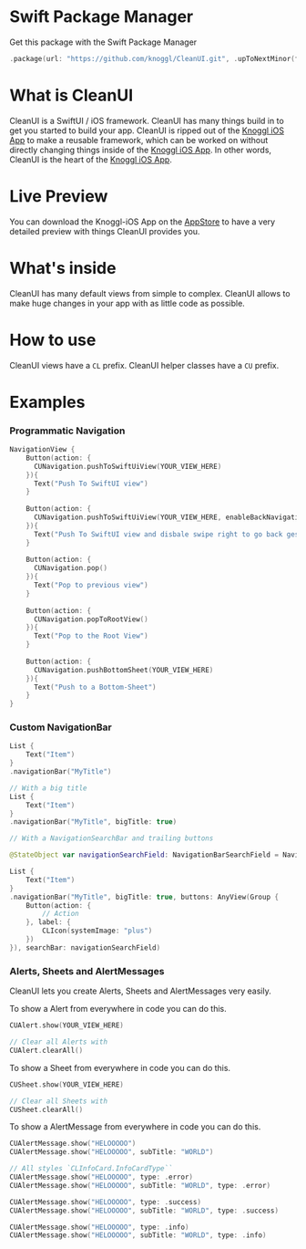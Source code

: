 # Swift Package Manager
Get this package with the Swift Package Manager
```swift
.package(url: "https://github.com/knoggl/CleanUI.git", .upToNextMinor(from: "1.0.0")),
```

# What is CleanUI
CleanUI is a SwiftUI / iOS framework. CleanUI has many things build in to get you started to build your app. CleanUI is ripped out of the [Knoggl iOS App](https://github.com/knoggl/Knoggl-iOS) to make a reusable framework, which can be worked on without directly changing things inside of the [Knoggl iOS App](https://github.com/knoggl/Knoggl-iOS). In other words, CleanUI is the heart of the [Knoggl iOS App](https://github.com/knoggl/Knoggl-iOS).

# Live Preview
You can download the Knoggl-iOS App on the [AppStore](https://apps.apple.com/de/app/knoggl/id1570411915) to have a very detailed preview with things CleanUI provides you.

# What's inside
CleanUI has many default views from simple to complex. CleanUI allows to make huge changes in your app with as little code as possible.

# How to use
CleanUI views have a ``CL`` prefix. CleanUI helper classes have a ``CU`` prefix.

# Examples

### Programmatic Navigation
```swift
NavigationView {
    Button(action: {
      CUNavigation.pushToSwiftUiView(YOUR_VIEW_HERE)
    }){
      Text("Push To SwiftUI view")
    }
    
    Button(action: {
      CUNavigation.pushToSwiftUiView(YOUR_VIEW_HERE, enableBackNavigation: false)
    }){
      Text("Push To SwiftUI view and disbale swipe right to go back gesture")
    }
    
    Button(action: {
      CUNavigation.pop()
    }){
      Text("Pop to previous view")
    }
    
    Button(action: {
      CUNavigation.popToRootView()
    }){
      Text("Pop to the Root View")
    }
    
    Button(action: {
      CUNavigation.pushBottomSheet(YOUR_VIEW_HERE)
    }){
      Text("Push to a Bottom-Sheet")
    }
}
```

### Custom NavigationBar
```swift
List {
    Text("Item")
}
.navigationBar("MyTitle")

// With a big title
List {
    Text("Item")
}
.navigationBar("MyTitle", bigTitle: true)

// With a NavigationSearchBar and trailing buttons

@StateObject var navigationSearchField: NavigationBarSearchField = NavigationBarSearchField()

List {
    Text("Item")
}
.navigationBar("MyTitle", bigTitle: true, buttons: AnyView(Group {
    Button(action: {
        // Action
    }, label: {
        CLIcon(systemImage: "plus")
    })
}), searchBar: navigationSearchField)
```

### Alerts, Sheets and AlertMessages
CleanUI lets you create Alerts, Sheets and AlertMessages very easily.

To show a Alert from everywhere in code you can do this.
```swift
CUAlert.show(YOUR_VIEW_HERE)

// Clear all Alerts with
CUAlert.clearAll()
```

To show a Sheet from everywhere in code you can do this.
```swift
CUSheet.show(YOUR_VIEW_HERE)

// Clear all Sheets with
CUSheet.clearAll()
```

To show a AlertMessage from everywhere in code you can do this.
```swift
CUAlertMessage.show("HELOOOOO")
CUAlertMessage.show("HELOOOOO", subTitle: "WORLD")

// All styles `CLInfoCard.InfoCardType``
CUAlertMessage.show("HELOOOOO", type: .error)
CUAlertMessage.show("HELOOOOO", subTitle: "WORLD", type: .error)

CUAlertMessage.show("HELOOOOO", type: .success)
CUAlertMessage.show("HELOOOOO", subTitle: "WORLD", type: .success)

CUAlertMessage.show("HELOOOOO", type: .info)
CUAlertMessage.show("HELOOOOO", subTitle: "WORLD", type: .info)
```
